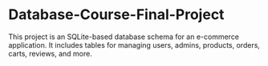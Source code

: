 # Database-Course-Final-Project
This project is an SQLite-based database schema for an e-commerce application. It includes tables for managing users, admins, products, orders, carts, reviews, and more.
